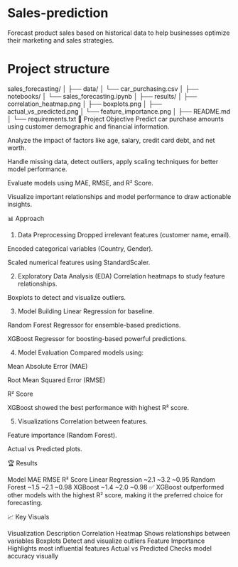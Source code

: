 # Sales-prediction
Forecast product sales based on historical data to help businesses optimize their marketing and sales strategies.
# Project structure
sales_forecasting/
│
├── data/
│   └── car_purchasing.csv
│
├── notebooks/
│   └── sales_forecasting.ipynb
│
├── results/
│   ├── correlation_heatmap.png
│   ├── boxplots.png
│   ├── actual_vs_predicted.png
│   └── feature_importance.png
│
├── README.md
│
└── requirements.txt
🎯 Project Objective
Predict car purchase amounts using customer demographic and financial information.

Analyze the impact of factors like age, salary, credit card debt, and net worth.

Handle missing data, detect outliers, apply scaling techniques for better model performance.

Evaluate models using MAE, RMSE, and R² Score.

Visualize important relationships and model performance to draw actionable insights.

📊 Approach
1. Data Preprocessing
Dropped irrelevant features (customer name, email).

Encoded categorical variables (Country, Gender).

Scaled numerical features using StandardScaler.

2. Exploratory Data Analysis (EDA)
Correlation heatmaps to study feature relationships.

Boxplots to detect and visualize outliers.

3. Model Building
Linear Regression for baseline.

Random Forest Regressor for ensemble-based predictions.

XGBoost Regressor for boosting-based powerful predictions.

4. Model Evaluation
Compared models using:

Mean Absolute Error (MAE)

Root Mean Squared Error (RMSE)

R² Score

XGBoost showed the best performance with highest R² score.

5. Visualizations
Correlation between features.

Feature importance (Random Forest).

Actual vs Predicted plots.

🏆 Results

Model	MAE	RMSE	R² Score
Linear Regression	~2.1	~3.2	~0.95
Random Forest	~1.5	~2.1	~0.98
XGBoost	~1.4	~2.0	~0.98
✅ XGBoost outperformed other models with the highest R² score, making it the preferred choice for forecasting.

📈 Key Visuals

Visualization	Description
Correlation Heatmap	Shows relationships between variables
Boxplots	Detect and visualize outliers
Feature Importance	Highlights most influential features
Actual vs Predicted	Checks model accuracy visually
